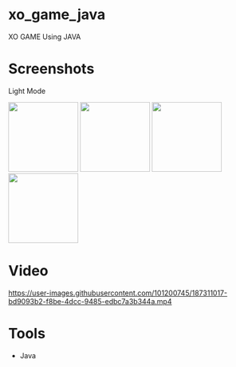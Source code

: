 # xo_game_java

XO GAME Using JAVA 

# Screenshots
Light Mode

<div>
  <img src="https://user-images.githubusercontent.com/101200745/187309823-9c342049-e43c-4040-a6b0-93813860f1df.png"  width="140">
  <img src="https://user-images.githubusercontent.com/101200745/187309835-6cf27c6f-3188-4d5e-ad79-01eebba53f69.png"  width="140">
  <img src="https://user-images.githubusercontent.com/101200745/187309820-86b18326-ace6-4f41-8e57-05f6074d2e88.png"  width="140">
  <img src="https://user-images.githubusercontent.com/101200745/187309821-010feb89-5cb9-4bd8-a363-7142eecad6bd.png"  width="140">

</div>

# Video
https://user-images.githubusercontent.com/101200745/187311017-bd9093b2-f8be-4dcc-9485-edbc7a3b344a.mp4

# Tools
* Java
